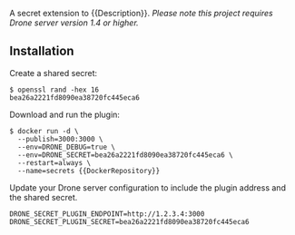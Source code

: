 A secret extension to {{Description}}. _Please note this project requires Drone server version 1.4 or higher._

## Installation

Create a shared secret:

```console
$ openssl rand -hex 16
bea26a2221fd8090ea38720fc445eca6
```

Download and run the plugin:

```console
$ docker run -d \
  --publish=3000:3000 \
  --env=DRONE_DEBUG=true \
  --env=DRONE_SECRET=bea26a2221fd8090ea38720fc445eca6 \
  --restart=always \
  --name=secrets {{DockerRepository}}
```

Update your Drone server configuration to include the plugin address and the shared secret.

```text
DRONE_SECRET_PLUGIN_ENDPOINT=http://1.2.3.4:3000
DRONE_SECRET_PLUGIN_SECRET=bea26a2221fd8090ea38720fc445eca6
